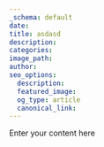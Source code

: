 ```yaml
---
_schema: default
date:
title: asdasd
description:
categories:
image_path:
author:
seo_options:
  description:
  featured_image:
  og_type: article
  canonical_link:
---
```

Enter your content here
